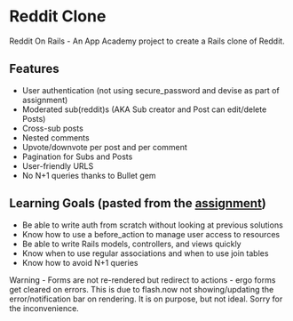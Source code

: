 # Reddit Clone

Reddit On Rails - An App Academy project to create a Rails clone of Reddit.

## Features

- User authentication (not using secure_password and devise as part of assignment)
- Moderated sub(reddit)s (AKA Sub creator and Post can edit/delete Posts)
- Cross-sub posts
- Nested comments
- Upvote/downvote per post and per comment
- Pagination for Subs and Posts
- User-friendly URLS
- No N+1 queries thanks to Bullet gem

## Learning Goals (pasted from the [assignment](https://open.appacademy.io/learn/full-stack-online/rails/redditclone))
- Be able to write auth from scratch without looking at previous solutions
- Know how to use a before_action to manage user access to resources
- Be able to write Rails models, controllers, and views quickly
- Know when to use regular associations and when to use join tables
- Know how to avoid N+1 queries

Warning - Forms are not re-rendered but redirect to actions - ergo forms get cleared on errors.
This is due to flash.now not showing/updating the error/notification bar on rendering.
It is on purpose, but not ideal.
Sorry for the inconvenience.
